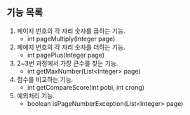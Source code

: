 ## 기능 목록
1. 페이지 번호의 각 자리 숫자를 곱하는 기능.
   - int pageMultiply(Integer page)
2. 페에지 번호의 각 자리 숫자를 더하는 기능.
   - int pagePlus(Integer page)
3. 2~3번 과정에서 가장 큰수를 찾는 기능.
   - int getMaxNumber(List&#60;Integer> page)
4. 점수를 비교하는 기능.
   - int getCompareScore(int pobi, int crong)
5. 예외처리 기능.
   - boolean isPageNumberException(List&#60;Integer> page)